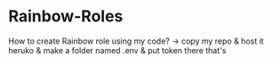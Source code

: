 # Rainbow-Roles

How to create Rainbow role using  my code?
-> copy my repo & host it heruko & make a folder named 
.env & put token there that's 
